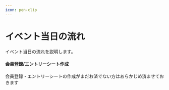```yaml
---
icon: pen-clip
---
```


# イベント当日の流れ

イベント当日の流れを説明します。

#### 会員登録/エントリーシート作成

会員登録・エントリーシートの作成がまだお済でない方はあらかじめ済ませておきます
